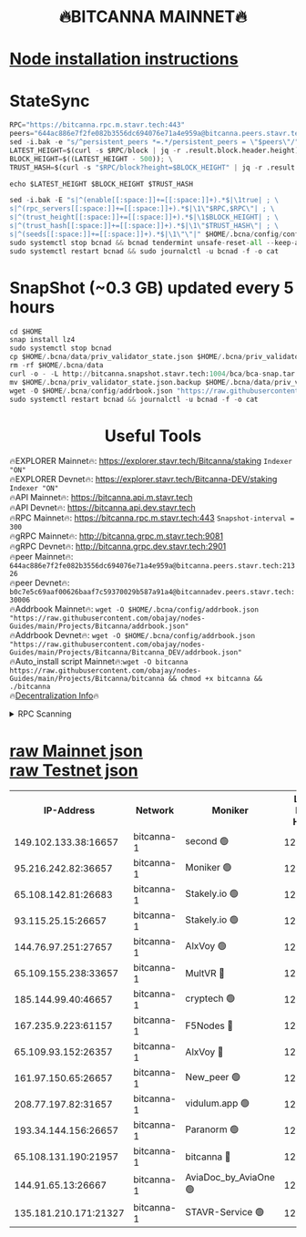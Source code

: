 <h1 align="center"> 🔥BITCANNA MAINNET🔥</h1>


[Node installation instructions](https://github.com/obajay/nodes-Guides/tree/main/Projects/Bitcanna)
=

# StateSync
```python
RPC="https://bitcanna.rpc.m.stavr.tech:443"
peers="644ac886e7f2fe082b3556dc694076e71a4e959a@bitcanna.peers.stavr.tech:21326"
sed -i.bak -e "s/^persistent_peers *=.*/persistent_peers = \"$peers\"/" $HOME/.bcna/config/config.toml
LATEST_HEIGHT=$(curl -s $RPC/block | jq -r .result.block.header.height); \
BLOCK_HEIGHT=$((LATEST_HEIGHT - 500)); \
TRUST_HASH=$(curl -s "$RPC/block?height=$BLOCK_HEIGHT" | jq -r .result.block_id.hash)

echo $LATEST_HEIGHT $BLOCK_HEIGHT $TRUST_HASH

sed -i.bak -E "s|^(enable[[:space:]]+=[[:space:]]+).*$|\1true| ; \
s|^(rpc_servers[[:space:]]+=[[:space:]]+).*$|\1\"$RPC,$RPC\"| ; \
s|^(trust_height[[:space:]]+=[[:space:]]+).*$|\1$BLOCK_HEIGHT| ; \
s|^(trust_hash[[:space:]]+=[[:space:]]+).*$|\1\"$TRUST_HASH\"| ; \
s|^(seeds[[:space:]]+=[[:space:]]+).*$|\1\"\"|" $HOME/.bcna/config/config.toml
sudo systemctl stop bcnad && bcnad tendermint unsafe-reset-all --keep-addr-book
sudo systemctl restart bcnad && sudo journalctl -u bcnad -f -o cat
```
# SnapShot (~0.3 GB) updated every 5 hours
```python
cd $HOME
snap install lz4
sudo systemctl stop bcnad
cp $HOME/.bcna/data/priv_validator_state.json $HOME/.bcna/priv_validator_state.json.backup
rm -rf $HOME/.bcna/data
curl -o - -L http://bitcanna.snapshot.stavr.tech:1004/bca/bca-snap.tar.lz4 | lz4 -c -d - | tar -x -C $HOME/.bcna --strip-components 2
mv $HOME/.bcna/priv_validator_state.json.backup $HOME/.bcna/data/priv_validator_state.json
wget -O $HOME/.bcna/config/addrbook.json "https://raw.githubusercontent.com/obajay/nodes-Guides/main/Projects/Bitcanna/addrbook.json"
sudo systemctl restart bcnad && journalctl -u bcnad -f -o cat
```

 <h1 align="center"> Useful Tools</h1>

🔥EXPLORER Mainnet🔥:    https://explorer.stavr.tech/Bitcanna/staking          `Indexer "ON"` \
🔥EXPLORER Devnet🔥:     https://explorer.stavr.tech/Bitcanna-DEV/staking     `Indexer "ON"` \
🔥API Mainnet🔥:         https://bitcanna.api.m.stavr.tech \
🔥API Devnet🔥:          https://bitcanna.api.dev.stavr.tech \
🔥RPC Mainnet🔥:         https://bitcanna.rpc.m.stavr.tech:443         `Snapshot-interval = 300` \
🔥gRPC Mainnet🔥:        http://bitcanna.grpc.m.stavr.tech:9081 \
🔥gRPC Devnet🔥:         http://bitcanna.grpc.dev.stavr.tech:2901 \
🔥peer Mainnet🔥:        `644ac886e7f2fe082b3556dc694076e71a4e959a@bitcanna.peers.stavr.tech:21326` \
🔥peer Devnet🔥:         `b0c7e5c69aaf00626baaf7c59370029b587a91a4@bitcannadev.peers.stavr.tech:30006` \
🔥Addrbook Mainnet🔥:    ```wget -O $HOME/.bcna/config/addrbook.json "https://raw.githubusercontent.com/obajay/nodes-Guides/main/Projects/Bitcanna/addrbook.json"``` \
🔥Addrbook Devnet🔥:    ```wget -O $HOME/.bcna/config/addrbook.json "https://raw.githubusercontent.com/obajay/nodes-Guides/main/Projects/Bitcanna/Bitcanna_DEV/addrbook.json"``` \
🔥Auto_install script Mainnet🔥:```wget -O bitcanna https://raw.githubusercontent.com/obajay/nodes-Guides/main/Projects/Bitcanna/bitcanna && chmod +x bitcanna && ./bitcanna``` \
🔥[Decentralization Info](https://github.com/obajay/StateSync-snapshots/tree/main/Projects/Bitcanna/Decentralization)🔥


<details>
<summary>RPC Scanning</summary>

<h2 align="center"> We scan nodes in real time every 4 hours. And we provide the final result of RPC endpoints.
We cannot influence the operation of these nodes in any way. </h2>


```python
If Voting Power is higher than 0 --> then the Node is a validator of the network and may be subject to attack and be a potential threat to the chain.
```
```python
We marked such validators with a red symbol
```

</details>

[raw Mainnet json](https://rpc-check.bcam.stavr.tech/bcam/rpc-bcam-result.json) \
[raw Testnet json](https://github.com/obajay/StateSync-snapshots/tree/main/Projects/Bitcanna/Rpc-Check-Testnet)
=



<table><tr><th>IP-Address</th><th>Network</th><th>Moniker</th><th>Latest Block Height</th><th>Earliest Block Height</th><th>Catching Up</th><th>Tx Index</th><th>Voting Power</th><th>Scan Time</th></tr><tr><td>149.102.133.38:16657</td><td>bitcanna-1</td><td>second 🟢</td><td>12858423</td><td>1</td><td>False</td><td>on</td><td>0</td><td>2024-03-04T09:49:21.540028753UTC</td></tr><tr><td>95.216.242.82:36657</td><td>bitcanna-1</td><td>Moniker 🟢</td><td>12858412</td><td>5776907</td><td>False</td><td>on</td><td>0</td><td>2024-03-04T09:48:18.112512019UTC</td></tr><tr><td>65.108.142.81:26683</td><td>bitcanna-1</td><td>Stakely.io 🟢</td><td>12858416</td><td>6152001</td><td>False</td><td>on</td><td>0</td><td>2024-03-04T09:48:41.331124405UTC</td></tr><tr><td>93.115.25.15:26657</td><td>bitcanna-1</td><td>Stakely.io 🟢</td><td>12858415</td><td>6520001</td><td>False</td><td>on</td><td>0</td><td>2024-03-04T09:48:36.956729548UTC</td></tr><tr><td>144.76.97.251:27657</td><td>bitcanna-1</td><td>AlxVoy 🟢</td><td>12858421</td><td>8805201</td><td>False</td><td>on</td><td>0</td><td>2024-03-04T09:49:10.956854390UTC</td></tr><tr><td>65.109.155.238:33657</td><td>bitcanna-1</td><td>MultVR 🔴</td><td>12858417</td><td>9933415</td><td>False</td><td>on</td><td>353835</td><td>2024-03-04T09:48:48.852492450UTC</td></tr><tr><td>185.144.99.40:46657</td><td>bitcanna-1</td><td>cryptech 🟢</td><td>12858411</td><td>11528001</td><td>False</td><td>on</td><td>0</td><td>2024-03-04T09:48:13.717287354UTC</td></tr><tr><td>167.235.9.223:61157</td><td>bitcanna-1</td><td>F5Nodes 🔴</td><td>12858418</td><td>12084001</td><td>False</td><td>on</td><td>570</td><td>2024-03-04T09:48:51.118522568UTC</td></tr><tr><td>65.109.93.152:26357</td><td>bitcanna-1</td><td>AlxVoy 🔴</td><td>12858423</td><td>12109301</td><td>False</td><td>on</td><td>1391814</td><td>2024-03-04T09:49:22.110853089UTC</td></tr><tr><td>161.97.150.65:26657</td><td>bitcanna-1</td><td>New_peer 🟢</td><td>12858416</td><td>12254001</td><td>False</td><td>on</td><td>0</td><td>2024-03-04T09:48:41.596960681UTC</td></tr><tr><td>208.77.197.82:31657</td><td>bitcanna-1</td><td>vidulum.app 🟢</td><td>12858416</td><td>12386934</td><td>False</td><td>on</td><td>0</td><td>2024-03-04T09:48:44.399548680UTC</td></tr><tr><td>193.34.144.156:26657</td><td>bitcanna-1</td><td>Paranorm 🟢</td><td>12858419</td><td>12697701</td><td>False</td><td>on</td><td>0</td><td>2024-03-04T09:48:57.818993150UTC</td></tr><tr><td>65.108.131.190:21957</td><td>bitcanna-1</td><td>bitcanna 🔴</td><td>12858418</td><td>12758418</td><td>False</td><td>on</td><td>419504</td><td>2024-03-04T09:48:55.535211905UTC</td></tr><tr><td>144.91.65.13:26667</td><td>bitcanna-1</td><td>AviaDoc_by_AviaOne 🟢</td><td>12858420</td><td>12851801</td><td>False</td><td>on</td><td>0</td><td>2024-03-04T09:49:06.288815323UTC</td></tr><tr><td>135.181.210.171:21327</td><td>bitcanna-1</td><td>STAVR-Service 🟢</td><td>12858421</td><td>12856001</td><td>False</td><td>on</td><td>0</td><td>2024-03-04T09:49:10.705406784UTC</td></tr></table>
